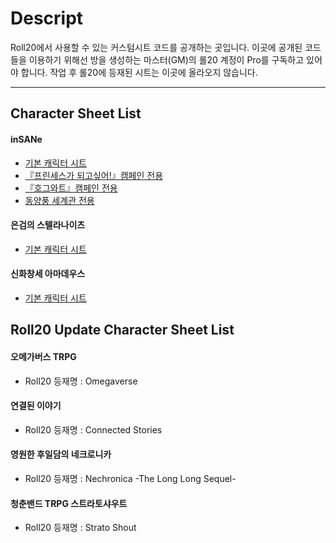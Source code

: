 # Descript
Roll20에서 사용할 수 있는 커스텀시트 코드를 공개하는 곳입니다.
이곳에 공개된 코드들을 이용하기 위해선 방을 생성하는 마스터(GM)의 롤20 계정이 Pro를 구독하고 있어야 합니다.
작업 후 롤20에 등재된 시트는 이곳에 올라오지 않습니다.

* * *

## Character Sheet List
#### inSANe
* [기본 캐릭터 시트](/tree/main/inSANe/insane_BASIC)
* [『프린세스가 되고싶어!』캠페인 전용](/tree/main/inSANe/inSANe_PRINARI)
* [『호그와트』캠페인 전용](/tree/main/inSANe/inSANe_HOGWARTS)
* [동양풍 세계관 전용](/tree/main/inSANe/inSANe_EAST)

#### 은검의 스텔라나이츠
* [기본 캐릭터 시트](/tree/main/stella/stella_BASIC)

#### 신화창세 아마데우스
* [기본 캐릭터 시트](/tree/main/amade/amade_BASIC)


## Roll20 Update Character Sheet List
#### 오메가버스 TRPG
* Roll20 등재명 : Omegaverse

#### 연결된 이야기
* Roll20 등재명 : Connected Stories

#### 영원한 후일담의 네크로니카
* Roll20 등재명 : Nechronica -The Long Long Sequel-

#### 청춘밴드 TRPG 스트라토샤우트
* Roll20 등재명 : Strato Shout
